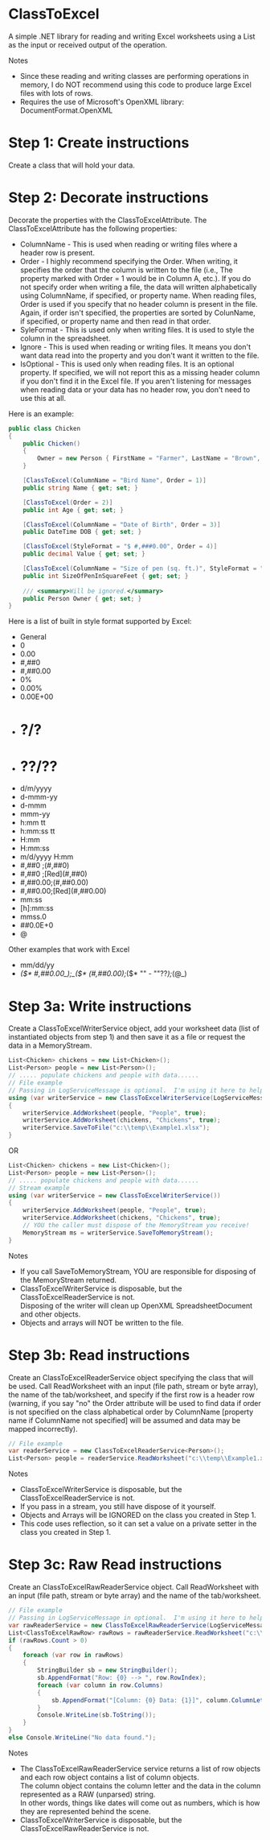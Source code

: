 # ClassToExcel
A simple .NET library for reading and writing Excel worksheets using a List<T> as the input or received output of the operation.

Notes
* Since these reading and writing classes are performing operations in memory, I do NOT recommend using this code to produce large Excel files with lots of rows.
* Requires the use of Microsoft's OpenXML library:  DocumentFormat.OpenXML


# Step 1: Create instructions
Create a class that will hold your data.

# Step 2: Decorate instructions
Decorate the properties with the ClassToExcelAttribute. The ClassToExcelAttribute has the following properties:
* ColumnName - This is used when reading or writing files where a header row is present.
* Order - I highly recommend specifying the Order.  When writing, it specifies the order that the column is
written to the file (i.e., The property marked with Order = 1 would be in Column A, etc.). If you do not specify order when 
writing a file, the data will written alphabetically using ColumnName, if specified, or property name.  When reading files, 
Order is used if you specify that no header column is present in the file. Again, if order isn't specified, the properties 
are sorted by ColunName, if specified, or property name and then read in that order.
* SyleFormat - This is used only when writing files.  It is used to style the column in the spreadsheet.
* Ignore - This is used when reading or writing files.  It means you don't want data read into the property and 
you don't want it written to the file.
* IsOptional - This is used only when reading files.  It is an optional property.  If specified, we will not report this as a missing header column if you don't find it in the Excel file.  If you aren't listening for messages when reading data or your data has no header row, you don't need to use this at all.

Here is an example:
```c#
public class Chicken
{
    public Chicken()
    {
        Owner = new Person { FirstName = "Farmer", LastName = "Brown", Age = 56};
    }

    [ClassToExcel(ColumnName = "Bird Name", Order = 1)]
    public string Name { get; set; }

    [ClassToExcel(Order = 2)]
    public int Age { get; set; }

    [ClassToExcel(ColumnName = "Date of Birth", Order = 3)]
    public DateTime DOB { get; set; }

    [ClassToExcel(StyleFormat = "$ #,###0.00", Order = 4)]
    public decimal Value { get; set; }

    [ClassToExcel(ColumnName = "Size of pen (sq. ft.)", StyleFormat = "#,###0", Order = 5)]
    public int SizeOfPenInSquareFeet { get; set; }
        
    /// <summary>Will be ignored.</summary>
    public Person Owner { get; set; }
}
```

Here is a list of built in style format supported by Excel:
* General
* 0
* 0.00
* #,##0
* #,##0.00
* 0%
* 0.00%
* 0.00E+00
* # ?/?
* # ??/??
* d/m/yyyy
* d-mmm-yy
* d-mmm
* mmm-yy
* h:mm tt
* h:mm:ss tt
* H:mm
* H:mm:ss
* m/d/yyyy H:mm
* #,##0 ;(#,##0)
* #,##0 ;\[Red\](#,##0)
* #,##0.00;(#,##0.00)
* #,##0.00;\[Red\](#,##0.00)
* mm:ss
* \[h\]:mm:ss
* mmss.0
* ##0.0E+0
* @

Other examples that work with Excel
* mm/dd/yy
* _($* #,##0.00_);_($* (#,##0.00);_($* "" - ""??_);_(@_)   


# Step 3a: Write instructions
Create a ClassToExcelWriterService object, add your worksheet data (list of instantiated objects from step 1) 
and then save it as a file or request the data in a MemoryStream.
```c#
List<Chicken> chickens = new List<Chicken>();
List<Person> people = new List<Person>();
// ..... populate chickens and people with data......
// File example
// Passing in LogServiceMessage is optional.  I'm using it here to help debug any issues while writing a file.
using (var writerService = new ClassToExcelWriterService(LogServiceMessage))
{
	writerService.AddWorksheet(people, "People", true);
	writerService.AddWorksheet(chickens, "Chickens", true);
	writerService.SaveToFile("c:\\temp\\Example1.xlsx");
}
```
OR
```c#
List<Chicken> chickens = new List<Chicken>();
List<Person> people = new List<Person>();
// ..... populate chickens and people with data......
// Stream example
using (var writerService = new ClassToExcelWriterService())
{
	writerService.AddWorksheet(people, "People", true);
	writerService.AddWorksheet(chickens, "Chickens", true);
	// YOU the caller must dispose of the MemoryStream you receive!
	MemoryStream ms = writerService.SaveToMemoryStream();
}
```

Notes
* If you call SaveToMemoryStream, YOU are responsible for disposing of the MemoryStream returned.
* ClassToExcelWriterService is disposable, but the ClassToExcelReaderService is not.  
Disposing of the writer will clean up OpenXML SpreadsheetDocument and other objects. 
* Objects and arrays will NOT be written to the file.


# Step 3b: Read instructions
Create an ClassToExcelReaderService object specifying the class that will be used.  Call ReadWorksheet with an 
input (file path, stream or byte array), the name of the tab/worksheet, and specify if the first row is a header row 
(warning, if you say "no" the Order attribute will be used to find data if order is not specified on the class
alphabetical order by ColumnName \[property name if ColumnName not specified\] will be assumed and data may be mapped incorrectly).

```c#
// File example
var readerService = new ClassToExcelReaderService<Person>();
List<Person> people = readerService.ReadWorksheet("c:\\temp\\Example1.xlsx", "People", true);
```

Notes
* ClassToExcelWriterService is disposable, but the ClassToExcelReaderService is not.
* If you pass in a stream, you still have dispose of it yourself.
* Objects and Arrays will be IGNORED on the class you created in Step 1.
* This code uses reflection, so it can set a value on a private setter in the class you created in Step 1.


# Step 3c: Raw Read instructions
Create an ClassToExcelRawReaderService object.  Call ReadWorksheet with an input 
(file path, stream or byte array) and the name of the tab/worksheet.

```c#
// File example
// Passing in LogServiceMessage in optional.  I'm using it here to help debug in issues while reading a file.
var rawReaderService = new ClassToExcelRawReaderService(LogServiceMessage);
List<ClassToExcelRawRow> rawRows = rawReaderService.ReadWorksheet("c:\\temp\\Example1.xlsx", "People");
if (rawRows.Count > 0)
{
	foreach (var row in rawRows)
	{
		StringBuilder sb = new StringBuilder();
		sb.AppendFormat("Row: {0} --> ", row.RowIndex);
		foreach (var column in row.Columns)
		{
			sb.AppendFormat("[Column: {0} Data: {1}]", column.ColumnLetter, column.Data);
		}
		Console.WriteLine(sb.ToString());
	}
}
else Console.WriteLine("No data found.");
```

Notes
* The ClassToExcelRawReaderService service returns a list of row objects and each row object contains a list of column objects.  
The column object contains the column letter and the data in the column represented as a RAW (unparsed) string.  
In other words, things like dates will come out as numbers, which is how they are represented behind the scene.  
* ClassToExcelWriterService is disposable, but the ClassToExcelRawReaderService is not.
